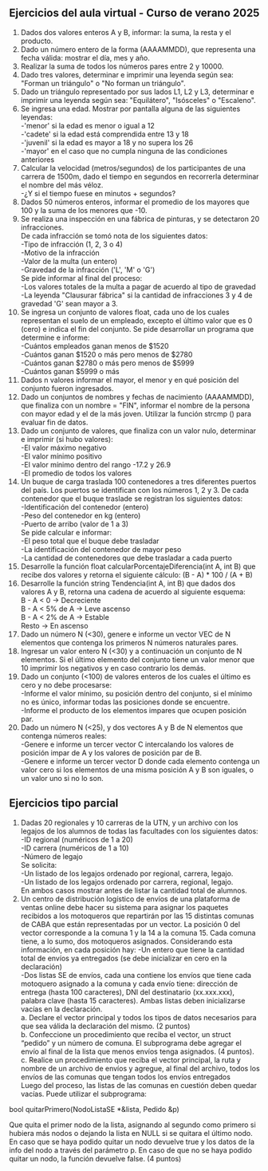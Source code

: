 ## Ejercicios del aula virtual - Curso de verano 2025   
1. Dados dos valores enteros A y B, informar: la suma, la resta y el producto.  
2. Dado un número entero de la forma (AAAAMMDD), que representa una fecha válida: mostrar el día, mes y año.  
3. Realizar la suma de todos los números pares entre 2 y 10000.  
4. Dado tres valores, determinar e imprimir una leyenda según sea: "Forman un triángulo" o "No forman un triángulo".  
5. Dado un triángulo representado por sus lados L1, L2 y L3, determinar e imprimir una leyenda según sea: "Equilátero", "Isósceles" o "Escaleno".  
6. Se ingresa una edad. Mostrar por pantalla alguna de las siguientes leyendas:  
	-'menor' si la edad es menor o igual a 12  
	-'cadete' si la edad está comprendida entre 13 y 18  
	-'juvenil' si la edad es mayor a 18 y no supera los 26  
	-'mayor' en el caso que no cumpla ninguna de las condiciones anteriores  
7. Calcular la velocidad (metros/segundos) de los participantes de una carrera de 1500m, dado el tiempo en segundos en recorrerla determinar el nombre del más véloz.  
	-¿Y si el tiempo fuese en minutos + segundos?  
8. Dados 50 números enteros, informar el promedio de los mayores que 100 y la suma de los menores que -10.  
9. Se realiza una inspección en una fábrica de pinturas, y se detectaron 20 infracciones.  
De cada infracción se tomó nota de los siguientes datos:  
	-Tipo de infracción (1, 2, 3 o 4)  
	-Motivo de la infracción  
	-Valor de la multa (un entero)  
	-Gravedad de la infracción ('L', 'M' o 'G')  
Se pide informar al final del proceso:  
	-Los valores totales de la multa a pagar de acuerdo al tipo de gravedad  
	-La leyenda "Clausurar fábrica" si la cantidad de infracciones 3 y 4 de gravedad 'G' sean mayor a 3.  
10. Se ingresa un conjunto de valores float, cada uno de los cuales representan el suelo de un empleado, excepto el último valor que es 0 (cero) e indica el fin del conjunto. Se pide desarrollar un programa que determine e informe:  
	-Cuántos empleados ganan menos de $1520  
	-Cuántos ganan $1520 o más pero menos de $2780  
	-Cuántos ganan $2780 o más pero menos de $5999  
	-Cuántos ganan $5999 o más  
11. Dados n valores informar el mayor, el menor y en qué posición del conjunto fueron ingresados.  
12. Dado un conjuntos de nombres y fechas de nacimiento (AAAAMMDD), que finaliza con un nombre = "FIN", informar el nombre de la persona con mayor edad y el de la más joven. Utilizar la función strcmp (<cstring>) para evaluar fin de datos.  
13. Dado un conjunto de valores, que finaliza con un valor nulo, determinar e imprimir (si hubo valores):  
	-El valor máximo negativo  
	-El valor mínimo positivo  
	-El valor mínimo dentro del rango -17.2 y 26.9  
	-El promedio de todos los valores  
14. Un buque de carga traslada 100 contenedores a tres diferentes puertos del país. Los puertos se identifican con los números 1, 2 y 3. De cada contenedor que el buque traslade se registran los siguientes datos:  
	-Identificación del contenedor (entero)  
	-Peso del contenedor en kg (entero)  
	-Puerto de arribo (valor de 1 a 3)  
Se pide calcular e informar:  
	-El peso total que el buque debe trasladar  
	-La identificación del contenedor de mayor peso  
	-La cantidad de contenedores que debe trasladar a cada puerto  
15. Desarrolle la función float calcularPorcentajeDiferencia(int A, int B) que recibe dos valores y retorna el siguiente cálculo: (B - A) * 100 / (A + B)  
16. Desarrolle la función string Tendencia(int A, int B) que dados dos valores A y B, retorna una cadena de acuerdo al siguiente esquema:  
B - A < 0 -> Decreciente  
B - A < 5% de A -> Leve ascenso  
B - A < 2% de A -> Estable  
Resto -> En ascenso  
17. Dado un número N (<30), genere e informe un vector VEC de N elementos que contenga los primeros N números naturales pares.  
18. Ingresar un valor entero N (<30) y a continuación un conjunto de N elementos. Si el último elemento del conjunto tiene un valor menor que 10 imprimir los negativos y en caso contrario los demás.  
19. Dado un conjunto (<100) de valores enteros de los cuales el último es cero y no debe procesarse:  
    	-Informe el valor mínimo, su posición dentro del conjunto, si el mínimo no es único, informar todas las posiciones donde se encuentre.  
    	-Informe el producto de los elementos impares que ocupen posición par.  
20. Dado un número N (<25), y dos vectores A y B de N elementos que contenga números reales:  
    	-Genere e informe un tercer vector C intercalando los valores de posición impar de A y los valores de posición par de B.  
    	-Genere e informe un tercer vector D donde cada elemento contenga un valor cero si los elementos de una misma posición A y B son iguales, o un valor uno si no lo son.  

## Ejercicios tipo parcial  
1. Dadas 20 regionales y 10 carreras de la UTN, y un archivo con los legajos de los alumnos de todas las facultades con los siguientes datos:  
		-ID regional (numéricos de 1 a 20)  
		-ID carrera (numéricos de 1 a 10)  
		-Número de legajo  
Se solicita:  
		-Un listado de los legajos ordenado por regional, carrera, legajo.  
		-Un listado de los legajos ordenado por carrera, regional, legajo.  
En ambos casos mostrar antes de listar la cantidad total de alumnos.  
2. Un centro de distribución logístico de envíos de una plataforma de ventas online debe hacer su sistema para asignar los paquetes recibidos a los motoqueros que repartirán por las 15 distintas comunas de CABA que están  representadas por un vector. La posición 0 del vector corresponde a la comuna 1 y la 14 a la comuna 15. Cada comuna tiene, a lo sumo, dos motoqueros asignados. Considerando esta información, en cada posición hay:
		-Un entero que tiene la cantidad total de envíos ya entregados (se debe inicializar en cero en la declaración)  
		-Dos listas SE de envíos, cada una contiene los envíos que tiene cada motoquero asignado a la comuna y cada envío tiene: dirección de entrega (hasta 100 caracteres), DNI del destinatario (xx.xxx.xxx), palabra clave (hasta 15 caracteres). Ambas listas deben inicializarse vacías en la declaración.  
	a. Declare el vector principal y todos los tipos de datos necesarios para que sea válida la declaración del mismo. (2 puntos)  
	b. Confeccione un procedimiento que reciba el vector, un struct “pedido” y un número de comuna. El   subprograma debe agregar el envío al final de la lista que menos envíos tenga asignados. (4 puntos).  
	c. Realice un procedimiento que reciba el vector principal, la ruta y nombre de un archivo de envíos y   agregue, al final del archivo, todos los envíos de las comunas que tengan todos los envíos entregados  
Luego del proceso, las listas de las comunas en cuestión deben quedar vacías. Puede utilizar el subprograma:  
  
bool quitarPrimero(NodoListaSE *&lista, Pedido &p)  
  
Que quita el primer nodo de la lista, asignando al segundo como primero si hubiera más nodos o dejando la   lista en NULL si se quitara el último nodo. En caso que se haya podido quitar un nodo devuelve true y los   datos de la info del nodo a través del parámetro p. En caso de que no se haya podido quitar un nodo, la   función devuelve false. (4 puntos)  

